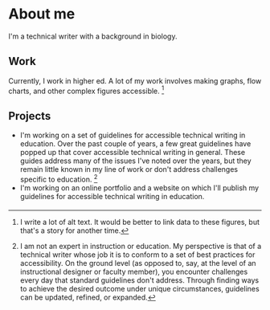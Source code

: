 # About me
I'm a technical writer with a background in biology.

## Work

Currently, I work in higher ed. A lot of my work involves making graphs, flow charts, and other complex figures accessible. [^1]

## Projects

- I'm working on a set of guidelines for accessible technical writing in education. Over the past couple of years, a few great guidelines have popped up that cover accessible technical writing in general. These guides address many of the issues I've noted over the years, but they remain little known in my line of work or don't address challenges specific to education. [^2]
- I'm working on an online portfolio and a website on which I'll publish my guidelines for accessible technical writing in education.


#### 

[^1]: I write a lot of alt text. It would be better to link data to these figures, but that's a story for another time.
[^2]: I am not an expert in instruction or education. My perspective is that of a technical writer whose job it is to conform to a set of best practices for accessibility. On the ground level (as opposed to, say, at the level of an instructional designer or faculty member), you encounter challenges every day that standard guidelines don't address. Through finding ways to achieve the desired outcome under unique circumstances, guidelines can be updated, refined, or expanded.

<!---
gamma-quadrant/gamma-quadrant is a ✨ special ✨ repository because its `README.md` (this file) appears on your GitHub profile.
You can click the Preview link to take a look at your changes.
--->
